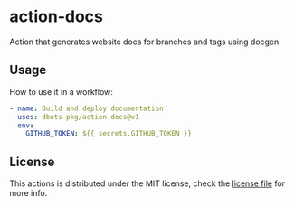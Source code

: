 # action-docs

Action that generates website docs for branches and tags using docgen

## Usage

How to use it in a workflow:

```yaml
- name: Build and deploy documentation
  uses: dbots-pkg/action-docs@v1
  env:
    GITHUB_TOKEN: ${{ secrets.GITHUB_TOKEN }}
```

## License

This actions is distributed under the MIT license, check the [license file](LICENSE) for more info.
